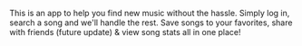 This is an app to help you find new music without the hassle. Simply log in, search a song and we'll handle the rest. Save songs to your favorites, share with friends (future update) & view song stats all in one place!